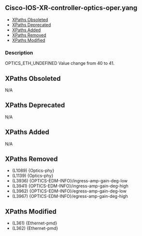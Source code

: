 ## Cisco-IOS-XR-controller-optics-oper.yang

- [XPaths Obsoleted](#xpaths-obsoleted)
- [XPaths Deprecated](#xpaths-deprecated)
- [XPaths Added](#xpaths-added)
- [XPaths Removed](#xpaths-removed)
- [XPaths Modified](#xpaths-modified)

### Description

 OPTICS_ETH_UNDEFINED Value change from 40 to 41.

## XPaths Obsoleted

N/A

## XPaths Deprecated

N/A

## XPaths Added

N/A

## XPaths Removed

- (L1089)	{Optics-phy}
- (L1139)	{Optics-phy}
- (L3936)	{OPTICS-EDM-INFO}/ingress-amp-gain-deg-low
- (L3941)	{OPTICS-EDM-INFO}/ingress-amp-gain-deg-high
- (L3962)	{OPTICS-EDM-INFO}/egress-amp-gain-deg-low
- (L3967)	{OPTICS-EDM-INFO}/egress-amp-gain-deg-high

## XPaths Modified

- (L361)	{Ethernet-pmd}
- (L362)	{Ethernet-pmd}

